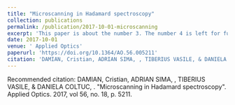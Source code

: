 ```yaml
---
title: "Microscanning in Hadamard spectroscopy"
collection: publications
permalink: /publication/2017-10-01-microscanning
excerpt: 'This paper is about the number 3. The number 4 is left for future work.'
date: 2017-10-01
venue: ' Applied Optics'
paperurl: 'https://doi.org/10.1364/AO.56.005211'
citation: 'DAMIAN, Cristian, ADRIAN SIMA, , TIBERIUS VASILE, & DANIELA COLTUC, . "Microscanning in Hadamard spectroscopy". Applied Optics. 2017, vol 56, no. 18, p. 5211.'
---
```


Recommended citation: DAMIAN, Cristian, ADRIAN SIMA, , TIBERIUS VASILE, & DANIELA COLTUC, . "Microscanning in Hadamard spectroscopy". Applied Optics. 2017, vol 56, no. 18, p. 5211.

